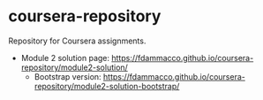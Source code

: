 # coursera-repository
Repository for Coursera assignments.

- Module 2 solution page: https://fdammacco.github.io/coursera-repository/module2-solution/
  - Bootstrap version: https://fdammacco.github.io/coursera-repository/module2-solution-bootstrap/
